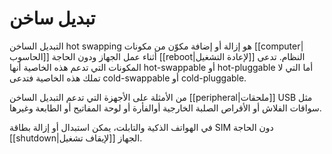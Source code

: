 
# تبديل ساخن

التبديل الساخن hot swapping هو إزالة أو إضافة مكوّن من مكونات [[computer|الحاسوب]] أثناء عمل الجهاز ودون الحاجة [[reboot|لإعادة التشغيل]] النظام. تدعى المكونات التي تدعم هذه الخاصية أنها hot-swappable أو hot-pluggable أما التي لا تملك هذه الخاصية فتدعى cold-swappable أو cold-pluggable.

من الأمثلة على الأجهزة التي تدعم التبديل الساخن [[peripheral|ملحقات]] USB مثل سواقات الفلاش أو الأقراص الصلبة الخارجية أوالفأرة أو لوحة المفاتيح أو الطابعة وغيرها.

في الهواتف الذكية والتابلت، يمكن استبدال أو إزالة بطاقة SIM دون الحاجة [[shutdown|لإيقاف تشغيل]] الجهاز.